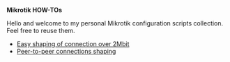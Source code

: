 **Mikrotik HOW-TOs**

Hello and welcome to my personal Mikrotik configuration scripts collection.
Feel free to reuse them. 

- [Easy shaping of connection over 2Mbit](https://github.com/mbystricky/mikrotik-how-to/blob/master/EasyShaping.md)
- [Peer-to-peer connections shaping](https://github.com/mbystricky/mikrotik-how-to/blob/master/P2PShaping.md)


